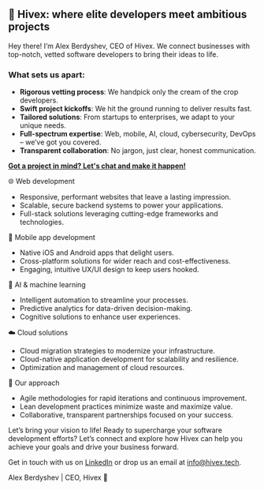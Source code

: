 ## :wave: Hivex: where elite developers meet ambitious projects

Hey there! I’m Alex Berdyshev, CEO of Hivex. We connect businesses with top-notch, vetted software developers to bring their ideas to life.

### What sets us apart:
- **Rigorous vetting process**: We handpick only the cream of the crop developers.
- **Swift project kickoffs**: We hit the ground running to deliver results fast.
- **Tailored solutions**: From startups to enterprises, we adapt to your unique needs.
- **Full-spectrum expertise**: Web, mobile, AI, cloud, cybersecurity, DevOps – we’ve got you covered.
- **Transparent collaboration**: No jargon, just clear, honest communication.

[**Got a project in mind? Let's chat and make it happen!**](https://meetings.hubspot.com/hivex/demo-call-github)


:globe_with_meridians: Web development
- Responsive, performant websites that leave a lasting impression.
- Scalable, secure backend systems to power your applications.
- Full-stack solutions leveraging cutting-edge frameworks and technologies.


:iphone: Mobile app development
- Native iOS and Android apps that delight users.
- Cross-platform solutions for wider reach and cost-effectiveness.
- Engaging, intuitive UX/UI design to keep users hooked.


:brain: AI & machine learning
- Intelligent automation to streamline your processes.
- Predictive analytics for data-driven decision-making.
- Cognitive solutions to enhance user experiences.


:cloud: Cloud solutions
- Cloud migration strategies to modernize your infrastructure.
- Cloud-native application development for scalability and resilience.
- Optimization and management of cloud resources.


:rocket: Our approach
- Agile methodologies for rapid iterations and continuous improvement.
- Lean development practices minimize waste and maximize value.
- Collaborative, transparent partnerships focused on your success.


Let’s bring your vision to life!
Ready to supercharge your software development efforts?
Let’s connect and explore how Hivex can help you achieve your goals and drive your business forward.

Get in touch with us on [LinkedIn](https://www.linkedin.com/company/hivextech) or drop us an email at info@hivex.tech.

Alex Berdyshev | CEO, Hivex :bee:
